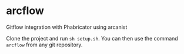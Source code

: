 # arcflow
Gitflow integration with Phabricator using arcanist

Clone the project and run `sh setup.sh`.  You can then use the command `arcflow` from any git repository.
